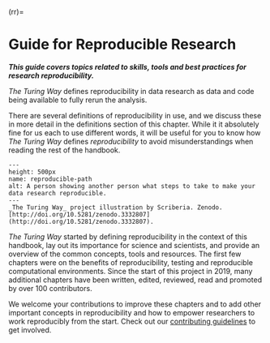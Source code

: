 (rr)=
# Guide for Reproducible Research

***This guide covers topics related to skills, tools and best practices for research reproducibility.***

_The Turing Way_ defines reproducibility in data research as data and code being available to fully rerun the analysis.

There are several definitions of reproducibility in use, and we discuss these in more detail in the definitions section of this chapter.
While it it absolutely fine for us each to use different words, it will be useful for you to know how _The Turing Way_ defines *reproducibility* to avoid misunderstandings when reading the rest of the handbook.

```{figure} ../figures/reproducibility.jpg
---
height: 500px
name: reproducible-path
alt: A person showing another person what steps to take to make your data research reproducible.
---
_The Turing Way_ project illustration by Scriberia. Zenodo. [http://doi.org/10.5281/zenodo.3332807](http://doi.org/10.5281/zenodo.3332807).
```

_The Turing Way_ started by defining reproducibility in the context of this handbook, lay out its importance for science and scientists, and provide an overview of the common concepts, tools and resources.
The first few chapters were on the benefits of reproducibility, testing and reproducible computational environments.
Since the start of this project in 2019, many additional chapters have been written, edited, reviewed, read and promoted by over 100 contributors.

We welcome your contributions to improve these chapters and to add other important concepts in reproducibility and how to empower researchers to work reproducibly from the start.
Check out our [contributing guidelines](https://github.com/alan-turing-institute/the-turing-way/blob/master/CONTRIBUTING.md) to get involved.
